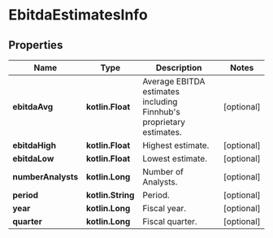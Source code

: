 
# EbitdaEstimatesInfo

## Properties
Name | Type | Description | Notes
------------ | ------------- | ------------- | -------------
**ebitdaAvg** | **kotlin.Float** | Average EBITDA estimates including Finnhub&#39;s proprietary estimates. |  [optional]
**ebitdaHigh** | **kotlin.Float** | Highest estimate. |  [optional]
**ebitdaLow** | **kotlin.Float** | Lowest estimate. |  [optional]
**numberAnalysts** | **kotlin.Long** | Number of Analysts. |  [optional]
**period** | **kotlin.String** | Period. |  [optional]
**year** | **kotlin.Long** | Fiscal year. |  [optional]
**quarter** | **kotlin.Long** | Fiscal quarter. |  [optional]



